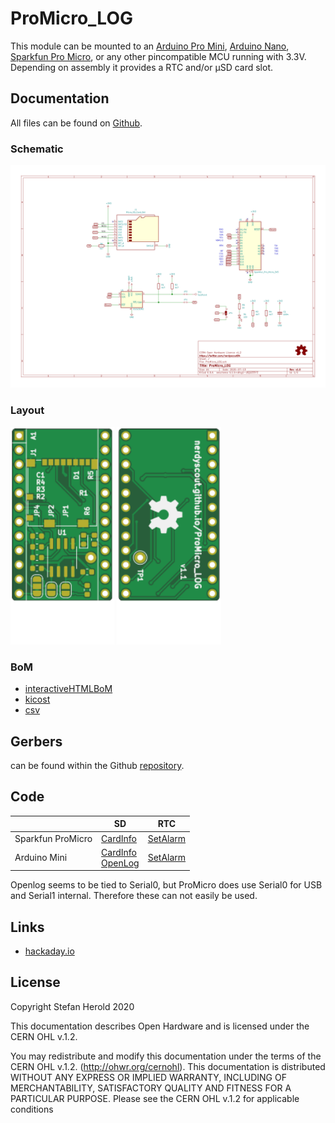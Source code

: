 # ProMicro_LOG
This module can be mounted to an [Arduino Pro Mini](https://www.sparkfun.com/products/11113), [Arduino Nano](https://store.arduino.cc/arduino-nano), [Sparkfun Pro Micro](https://www.sparkfun.com/products/12587), or any other pincompatible MCU running with 3.3V. Depending on assembly it provides a RTC and/or µSD card slot.


## Documentation
All files can be found on [Github](https://github.com/nerdyscout/ProMicro_LOG).


### Schematic
[![ProMicro_LOG_Schematic](docs/ProMicro_LOG-Schematic.svg)](docs/ProMicro_LOG-Schematic.pdf)


### Layout
<a href="docs/ProMicro_LOG-Board_top.pdf"><img src="docs/img/ProMicro_LOG-Board_top.svg" alt="ProMicro_LOG-Board_top" width="33%"/></a>
<a href="docs/ProMicro_LOG-Board_bottom.pdf"><img src="docs/img/ProMicro_LOG-Board_bottom.svg" alt="ProMicro_LOG-Board_bottom" width="33%"/></a>


### BoM
  * [interactiveHTMLBoM](https://nerdyscout.github.io/ProMicro_LOG/docs/BOM/ProMicro_LOG.html)
  * [kicost](docs/BOM/ProMicro_LOG.xlsx)
  * [csv](docs/BOM/ProMicro_LOG.csv)


## Gerbers
can be found within the Github [repository](https://github.com/nerdyscout/ProMicro_LOG/tree/master/gerbers).


## Code
| | SD | RTC |
| --- | --- | --- |
| Sparkfun ProMicro | [CardInfo](examples/CardInfo/CardInfo.ino) | [SetAlarm](examples/SetAlarm/SetAlarm.ino) |
| Arduino Mini | [CardInfo](examples/CardInfo/CardInfo.ino)<br>[OpenLog](examples/OpenLog/OpenLog.ino) | [SetAlarm](examples/SetAlarm/SetAlarm.ino) |

Openlog seems to be tied to Serial0, but ProMicro does use Serial0 for USB and Serial1 internal. Therefore these can not easily be used.


## Links
  * [hackaday.io](https://hackaday.io/project/171898-promicro)


## License
Copyright Stefan Herold 2020

This documentation describes Open Hardware and is licensed under the CERN OHL v.1.2.

You may redistribute and modify this documentation under the terms of the CERN OHL v.1.2. (http://ohwr.org/cernohl). This documentation is distributed WITHOUT ANY EXPRESS OR IMPLIED WARRANTY, INCLUDING OF MERCHANTABILITY, SATISFACTORY QUALITY AND FITNESS FOR A PARTICULAR PURPOSE. Please see the CERN OHL v.1.2 for applicable conditions
